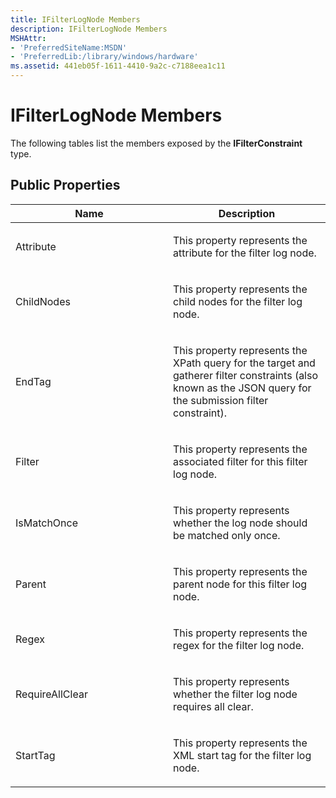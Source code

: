 ```yaml
---
title: IFilterLogNode Members
description: IFilterLogNode Members
MSHAttr:
- 'PreferredSiteName:MSDN'
- 'PreferredLib:/library/windows/hardware'
ms.assetid: 441eb05f-1611-4410-9a2c-c7188eea1c11
---
```


# IFilterLogNode Members


The following tables list the members exposed by the **IFilterConstraint** type.

## <span id="Public-Properties"></span><span id="public_properties"></span><span id="PUBLIC_PROPERTIES"></span>Public Properties


<table>
<colgroup>
<col width="50%" />
<col width="50%" />
</colgroup>
<thead>
<tr class="header">
<th>Name</th>
<th>Description</th>
</tr>
</thead>
<tbody>
<tr class="odd">
<td><p>Attribute</p></td>
<td><p>This property represents the attribute for the filter log node.</p></td>
</tr>
<tr class="even">
<td><p>ChildNodes</p></td>
<td><p>This property represents the child nodes for the filter log node.</p></td>
</tr>
<tr class="odd">
<td><p>EndTag</p></td>
<td><p>This property represents the XPath query for the target and gatherer filter constraints (also known as the JSON query for the submission filter constraint).</p></td>
</tr>
<tr class="even">
<td><p>Filter</p></td>
<td><p>This property represents the associated filter for this filter log node.</p></td>
</tr>
<tr class="odd">
<td><p>IsMatchOnce</p></td>
<td><p>This property represents whether the log node should be matched only once.</p></td>
</tr>
<tr class="even">
<td><p>Parent</p></td>
<td><p>This property represents the parent node for this filter log node.</p></td>
</tr>
<tr class="odd">
<td><p>Regex</p></td>
<td><p>This property represents the regex for the filter log node.</p></td>
</tr>
<tr class="even">
<td><p>RequireAllClear</p></td>
<td><p>This property represents whether the filter log node requires all clear.</p></td>
</tr>
<tr class="odd">
<td><p>StartTag</p></td>
<td><p>This property represents the XML start tag for the filter log node.</p></td>
</tr>
</tbody>
</table>

 

 

 






